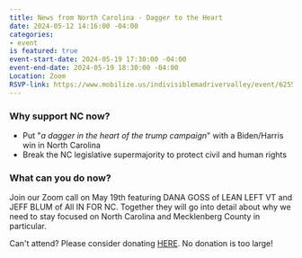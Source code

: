 ```yaml
---
title: News from North Carolina - Dagger to the Heart
date: 2024-05-12 14:16:00 -04:00
categories:
- event
is featured: true
event-start-date: 2024-05-19 17:30:00 -04:00
event-end-date: 2024-05-19 18:30:00 -04:00
Location: Zoom
RSVP-link: https://www.mobilize.us/indivisiblemadrivervalley/event/625545/?referring_vol=1035624&share_context=dashboard-event-details&sharer_role=SharerRole.ORGANIZER
---
```


### Why support NC now?

* Put "*a dagger in the heart of the trump campaign*" with a Biden/Harris win in North Carolina
* Break the NC legislative supermajority to protect civil and human rights

### What can you do now?

Join our Zoom call on May 19th featuring DANA GOSS of LEAN LEFT VT and JEFF BLUM of All IN FOR NC. Together they will go into detail about why we need to stay focused on North Carolina and Mecklenberg County in particular.

Can't attend? Please consider donating [HERE](https://secure.actblue.com/donate/leanleft-states-nc?refcode=imrv). No donation is too large!